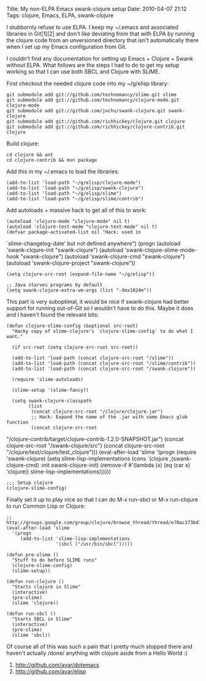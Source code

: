 Title: My non-ELPA Emacs swank-clojure setup
Date: 2010-04-07 21:12
Tags: clojure, Emacs, ELPA, swank-clojure

I stubbornly refuse to use ELPA. I keep my ~/.emacs and associated 
libraries in Git[1][2] and don't like deviating from that with ELPA by 
running the clojure code from an unversioned directory that isn't 
automatically there when I set up my Emacs configuration from Git. 

I couldn't find any documentation for setting up Emacs + Clojure + 
Swank without ELPA. What follows are the steps I had to do to get my 
setup working so that I can use both SBCL and Clojure with SLIME. 

First checkout the needed clojure code into my ~/g/elisp library: 

    git submodule add git://github.com/technomancy/slime.git slime 
    git submodule add git://github.com/technomancy/clojure-mode.git clojure-mode 
    git submodule add git://github.com/jochu/swank-clojure.git swank-clojure 
    git submodule add git://github.com/richhickey/clojure.git clojure 
    git submodule add git://github.com/richhickey/clojure-contrib.git clojure 

Build clojure: 

    cd clojure && ant 
    cd clojure-contrib && mvn package 

Add this in my ~/.emacs to load the libraries: 

    (add-to-list 'load-path "~/g/elisp/clojure-mode") 
    (add-to-list 'load-path "~/g/elisp/swank-clojure") 
    (add-to-list 'load-path "~/g/elisp/slime") 
    (add-to-list 'load-path "~/g/elisp/slime/contrib") 

Add autoloads + massive hack to get all of this to work: 

    (autoload 'clojure-mode "clojure-mode" nil t) 
    (autoload 'clojure-test-mode "clojure-test-mode" nil t) 
    (defvar package-activated-list nil "Hack: used in 
`slime-changelog-date' but not defined anywhere") 
    (progn 
      (autoload 'swank-clojure-init "swank-clojure") 
      (autoload 'swank-clojure-slime-mode-hook "swank-clojure") 
      (autoload 'swank-clojure-cmd "swank-clojure") 
      (autoload 'swank-clojure-project "swank-clojure")) 

    (setq clojure-src-root (expand-file-name "~/g/elisp")) 

    ;; Java starves programs by default 
    (setq swank-clojure-extra-vm-args (list "-Xmx1024m")) 

This part is very suboptimal, it would be nice if swank-clojure had 
better support for running out-of-Git so I wouldn't have to do 
this. Maybe it does and I haven't found the relevant bits: 

    (defun clojure-slime-config (&optional src-root) 
      "Hacky copy of slime-clojure's `clojure-slime-config' to do what I want." 

      (if src-root (setq clojure-src-root src-root)) 

      (add-to-list 'load-path (concat clojure-src-root "/slime")) 
      (add-to-list 'load-path (concat clojure-src-root "/slime/contrib")) 
      (add-to-list 'load-path (concat clojure-src-root "/swank-clojure")) 

      (require 'slime-autoloads) 

      (slime-setup '(slime-fancy)) 

      (setq swank-clojure-classpath 
            (list 
             (concat clojure-src-root "/clojure/clojure.jar") 
             ;; Hack: Expand the name of the .jar with some Emacs glob function 
             (concat clojure-src-root 
"/clojure-contrib/target/clojure-contrib-1.2.0-SNAPSHOT.jar") 
             (concat clojure-src-root "/swank-clojure/src") 
             (concat clojure-src-root "/clojure/test/clojure/test_clojure"))) 
      (eval-after-load 'slime 
        '(progn (require 'swank-clojure) 
                (setq slime-lisp-implementations 
                      (cons `(clojure ,(swank-clojure-cmd) :init 
                                      swank-clojure-init) 
                            (remove-if #'(lambda (x) (eq (car x) 'clojure)) 
                                       slime-lisp-implementations)))))) 

    ;;; Setup clojure 
    (clojure-slime-config) 


Finally set it up to play nice so that I can do M-x run-sbcl or M-x 
run-clojure to run Common Lisp or Clojure: 

    ;; http://groups.google.com/group/clojure/browse_thread/thread/e70ac373b47d7088 
    (eval-after-load 'slime 
      '(progn 
         (add-to-list 'slime-lisp-implementations 
                      '(sbcl ("/usr/bin/sbcl"))))) 

    (defun pre-slime () 
      "Stuff to do before SLIME runs" 
      (clojure-slime-config) 
      (slime-setup)) 

    (defun run-clojure () 
      "Starts clojure in Slime" 
      (interactive) 
      (pre-slime) 
      (slime 'clojure)) 

    (defun run-sbcl () 
      "Starts SBCL in Slime" 
      (interactive) 
      (pre-slime) 
      (slime 'sbcl)) 

Of course all of this was such a pain that I pretty much stopped there 
and haven't actually /done/ anything with clojure aside from a Hello 
World :) 

1. http://github.com/avar/dotemacs 
2. http://github.com/avar/elisp
